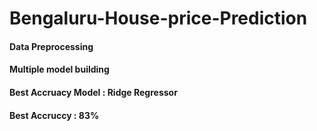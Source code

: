 # Bengaluru-House-price-Prediction
#### Data Preprocessing
#### Multiple model building
#### Best Accruacy Model : Ridge Regressor
#### Best Accruccy : 83%

